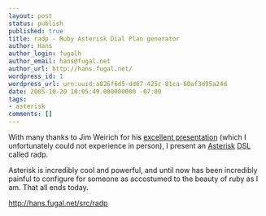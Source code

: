 ```yaml
---
layout: post
status: publish
published: true
title: radp - Ruby Asterisk Dial Plan generator
author: Hans
author_login: fugalh
author_email: hans@fugal.net
author_url: http://hans.fugal.net/
wordpress_id: 1
wordpress_url: urn:uuid:a826f6d5-dd67-425c-81ca-60af3d95a24d
date: 2005-10-20 10:05:49.000000000 -07:00
tags:
- asterisk
comments: []
---
```

<p>With many thanks to Jim Weirich for his <a href="http://onestepback.org/articles/lingo/index.html">excellent
presentation</a>
(which I unfortunately could not experience in person), I present an
<a href="http://asterisk.org/">Asterisk</a> <acronym title="domain-specific language">DSL</acronym> called radp. </p>

<p>Asterisk is incredibly cool and powerful, and until now has been
incredibly painful to configure for someone as accostumed to the beauty
of ruby as I am. That all ends today. </p>

<p><a href="http://hans.fugal.net/src/radp">http://hans.fugal.net/src/radp</a></p>
